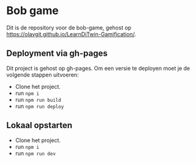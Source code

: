 # Bob game

Dit is de repository voor de bob-game, gehost op https://olavgit.github.io/LearnDiTwin-Gamification/.

## Deployment via gh-pages

Dit project is gehost op gh-pages. Om een versie te deployen moet je de volgende stappen uitvoeren:

- Clone het project.
- run `npm i`
- run `npm run build`
- run `npm run deploy`

## Lokaal opstarten

- Clone het project.
- run `npm i`
- run `npm run dev`
